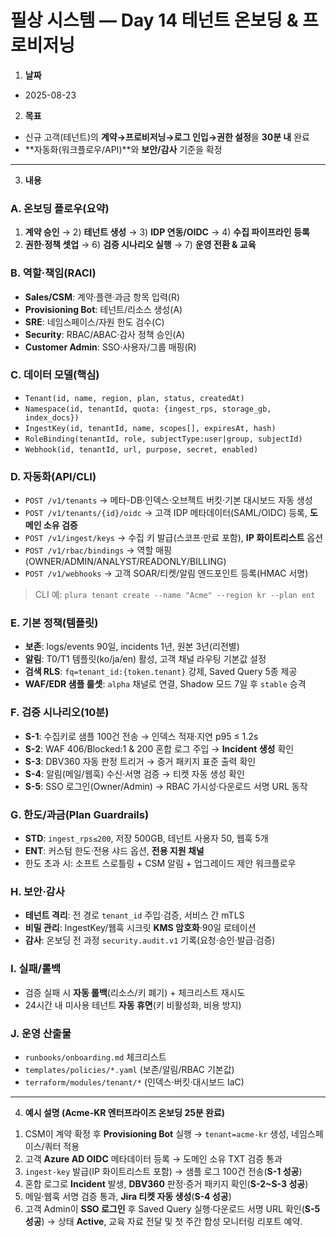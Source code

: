 # 필상 시스템 — Day 14 테넌트 온보딩 & 프로비저닝

1. **날짜**

* 2025-08-23

2. **목표**

* 신규 고객(테넌트)의 **계약→프로비저닝→로그 인입→권한 설정**을 **30분 내** 완료
* **자동화(워크플로우/API)**와 **보안/감사** 기준을 확정

---

3. **내용**

### A. 온보딩 플로우(요약)

1. **계약 승인** → 2) **테넌트 생성** → 3) **IDP 연동/OIDC** → 4) **수집 파이프라인 등록**
2. **권한·정책 셋업** → 6) **검증 시나리오 실행** → 7) **운영 전환 & 교육**

### B. 역할·책임(RACI)

* **Sales/CSM**: 계약·플랜·과금 항목 입력(R)
* **Provisioning Bot**: 테넌트/리소스 생성(A)
* **SRE**: 네임스페이스/자원 한도 검수(C)
* **Security**: RBAC/ABAC·감사 정책 승인(A)
* **Customer Admin**: SSO·사용자/그룹 매핑(R)

### C. 데이터 모델(핵심)

* `Tenant(id, name, region, plan, status, createdAt)`
* `Namespace(id, tenantId, quota: {ingest_rps, storage_gb, index_docs})`
* `IngestKey(id, tenantId, name, scopes[], expiresAt, hash)`
* `RoleBinding(tenantId, role, subjectType:user|group, subjectId)`
* `Webhook(id, tenantId, url, purpose, secret, enabled)`

### D. 자동화(API/CLI)

* `POST /v1/tenants` → 메타-DB·인덱스·오브젝트 버킷·기본 대시보드 자동 생성
* `POST /v1/tenants/{id}/oidc` → 고객 IDP 메타데이터(SAML/OIDC) 등록, **도메인 소유 검증**
* `POST /v1/ingest/keys` → 수집 키 발급(스코프·만료 포함), **IP 화이트리스트** 옵션
* `POST /v1/rbac/bindings` → 역할 매핑(OWNER/ADMIN/ANALYST/READONLY/BILLING)
* `POST /v1/webhooks` → 고객 SOAR/티켓/알림 엔드포인트 등록(HMAC 서명)

> CLI 예: `plura tenant create --name "Acme" --region kr --plan ent`

### E. 기본 정책(템플릿)

* **보존**: logs/events 90일, incidents 1년, 원본 3년(리전별)
* **알림**: T0/T1 템플릿(ko/ja/en) 활성, 고객 채널 라우팅 기본값 설정
* **검색 RLS**: `fq=tenant_id:{token.tenant}` 강제, Saved Query 5종 제공
* **WAF/EDR 샘플 룰셋**: `alpha` 채널로 연결, Shadow 모드 7일 후 `stable` 승격

### F. 검증 시나리오(10분)

* **S-1**: 수집키로 샘플 100건 전송 → 인덱스 적재·지연 p95 ≤ 1.2s
* **S-2**: WAF 406/Blocked:1 & 200 혼합 로그 주입 → **Incident 생성** 확인
* **S-3**: DBV360 자동 판정 트리거 → 증거 패키지 표준 출력 확인
* **S-4**: 알림(메일/웹훅) 수신·서명 검증 → 티켓 자동 생성 확인
* **S-5**: SSO 로그인(Owner/Admin) → RBAC 가시성·다운로드 서명 URL 동작

### G. 한도/과금(Plan Guardrails)

* **STD**: `ingest_rps≤200`, 저장 500GB, 테넌트 사용자 50, 웹훅 5개
* **ENT**: 커스텀 한도·전용 샤드 옵션, **전용 지원 채널**
* 한도 초과 시: 소프트 스로틀링 + CSM 알림 + 업그레이드 제안 워크플로우

### H. 보안·감사

* **테넌트 격리**: 전 경로 `tenant_id` 주입·검증, 서비스 간 mTLS
* **비밀 관리**: IngestKey/웹훅 시크릿 **KMS 암호화**·90일 로테이션
* **감사**: 온보딩 전 과정 `security.audit.v1` 기록(요청·승인·발급·검증)

### I. 실패/롤백

* 검증 실패 시 **자동 롤백**(리소스/키 폐기) + 체크리스트 재시도
* 24시간 내 미사용 테넌트 **자동 휴면**(키 비활성화, 비용 방지)

### J. 운영 산출물

* `runbooks/onboarding.md` 체크리스트
* `templates/policies/*.yaml` (보존/알림/RBAC 기본값)
* `terraform/modules/tenant/*` (인덱스·버킷·대시보드 IaC)

---

4. **예시 설명 (Acme-KR 엔터프라이즈 온보딩 25분 완료)**

1) CSM이 계약 확정 후 **Provisioning Bot** 실행 → `tenant=acme-kr` 생성, 네임스페이스/쿼터 적용
2) 고객 **Azure AD OIDC** 메타데이터 등록 → 도메인 소유 TXT 검증 통과
3) `ingest-key` 발급(IP 화이트리스트 포함) → 샘플 로그 100건 전송(**S-1 성공**)
4) 혼합 로그로 **Incident** 발생, **DBV360** 판정·증거 패키지 확인(**S-2~S-3 성공**)
5) 메일·웹훅 서명 검증 통과, **Jira 티켓 자동 생성**(**S-4 성공**)
6) 고객 Admin이 **SSO 로그인** 후 Saved Query 실행·다운로드 서명 URL 확인(**S-5 성공**)
   → 상태 **Active**, 교육 자료 전달 및 첫 주간 합성 모니터링 리포트 예약.
